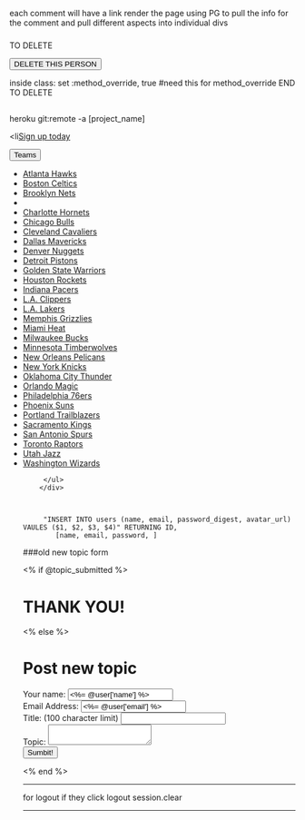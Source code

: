 each comment will have a link
  render the page using PG to pull the info for the comment and pull different aspects into individual divs

###
TO DELETE
<form method="post" action="/superheroes"/ <%=hero["id"]%>
  <input type="hidden" name="_method" value="DELETE">  
  <input type="submit" value="DELETE THIS PERSON">
</form>


inside class:
  set :method_override, true #need this for method_override 
END TO DELETE
## 


heroku git:remote -a [project_name]

<li<a class="btn btn-lg btn-success" href="#" role="presentation">Sign up today</a></li>


  <div class="dropdown">
          <button class="btn btn-default dropdown-toggle" type="button" id="dropdownMenu1" data-toggle="dropdown" aria-haspopup="true" aria-expanded="true">
            Teams
            <span class="caret"></span>
          </button>
          <ul class="dropdown-menu" aria-labelledby="dropdownMenu1">
            <li><a href="#">Atlanta Hawks</a></li>
            <li><a href="#">Boston Celtics</a></li>
            <li><a href="#">Brooklyn Nets</a></li>
            <li role="separator" class="divider"></li>
            <li><a href="#">Charlotte Hornets</a></li>
            <li><a href="#">Chicago Bulls</a></li>
            <li><a href="#">Cleveland Cavaliers</a></li>
            <li><a href="#">Dallas Mavericks</a></li>
            <li><a href="#">Denver Nuggets</a></li>
            <li><a href="#">Detroit Pistons</a></li>
            <li><a href="#">Golden State Warriors</a></li>
            <li><a href="#">Houston Rockets</a></li>
            <li><a href="#">Indiana Pacers</a></li>
            <li><a href="#">L.A. Clippers</a></li>
            <li><a href="#">L.A. Lakers</a></li>
            <li><a href="#">Memphis Grizzlies</a></li>
            <li><a href="#">Miami Heat</a></li>
            <li><a href="#">Milwaukee Bucks</a></li>
            <li><a href="#">Minnesota Timberwolves</a></li>
            <li><a href="#">New Orleans Pelicans</a></li>
            <li><a href="#">New York Knicks</a></li>
            <li><a href="#">Oklahoma City Thunder</a></li>
            <li><a href="#">Orlando Magic</a></li>
            <li><a href="#">Philadelphia 76ers</a></li>
            <li><a href="#">Phoenix Suns</a></li>
            <li><a href="#">Portland Trailblazers</a></li>
            <li><a href="#">Sacramento Kings</a></li>
            <li><a href="#">San Antonio Spurs</a></li>
            <li><a href="#">Toronto Raptors</a></li>
            <li><a href="#">Utah Jazz</a></li>
            <li><a href="#">Washington Wizards</a></li>

         </ul>
        </div>



         "INSERT INTO users (name, email, password_digest, avatar_url) VAULES ($1, $2, $3, $4)" RETURNING ID,
            [name, email, password, ]



###old new topic form


  <% if @topic_submitted %>
  <div class="jumbotron">
        <h1>THANK YOU!</h1>

  <% else %>
  <div class="jumbotron">
        <h1>Post new topic</h1>
  <form class = "new_post" action="/newtopic" method="post">
    <div class = "input-row">
    <label for="name">Your name: </label>
    <input name="name" type="text" value="<%= @user['name'] %>"/>    
    </div>
    <div class = "input-row">
    <label for="email">Email Address: </label>
    <input name="email" type="text" value="<%= @user['email'] %>"/>
    </div>
    <div class = "input-row">
    <label for="title">Title: (100 character limit) </label>
    <input name="title" type="text" />
    </div>
    <div class = "input-row">
    <label for="topic">Topic: </label>
    <textarea name="topic"></textarea>
    </div>
    <div class = "input-row">
    <input type="submit" value="Sumbit!" />
    </div>
  </form>
  <% end %>
</div>

__________________________________________________________

for logout
  if they click logout
  session.clear

  ____________________________________